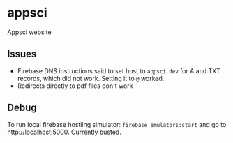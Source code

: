 # appsci
Appsci website

## Issues
- Firebase DNS instructions said to set host to `appsci.dev` for A and TXT records, which did not work. Setting it to `@` worked.
- Redirects directly to pdf files don't work

## Debug
To run local firebase hostiing simulator: `firebase emulators:start` and go to http://localhost:5000. Currently busted. 

